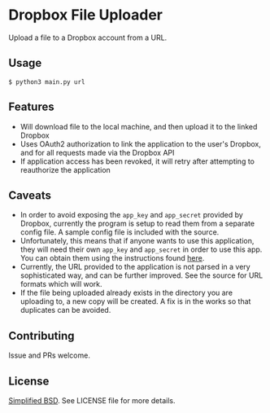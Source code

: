 Dropbox File Uploader
=====================

Upload a file to a Dropbox account from a URL.

Usage
-----

```shell
$ python3 main.py url
```

Features
--------

* Will download file to the local machine, and then upload it to the linked Dropbox
* Uses OAuth2 authorization to link the application to the user's Dropbox, and for all requests made via the Dropbox API
* If application access has been revoked, it will retry after attempting to reauthorize the application

Caveats
-------

* In order to avoid exposing the `app_key` and `app_secret` provided by Dropbox, currently the program is setup to 
  read them from a separate config file. A sample config file is included with the source.
* Unfortunately, this means that if anyone wants to use this application, they
  will need their own `app_key` and `app_secret` in order to use this app. You can obtain them using the instructions
  found [here](https://www.dropbox.com/developers/support).
* Currently, the URL provided to the application is not parsed in a very sophisticated way, and can be further improved.
  See the source for URL formats which will work.
* If the file being uploaded already exists in the directory you are uploading to, a new copy will be created. A fix is
  in the works so that duplicates can be avoided.
  
Contributing
------------

Issue and PRs welcome.

License
-------

[Simplified BSD](http://opensource.org/licenses/BSD-2-Clause). See LICENSE file for more details.